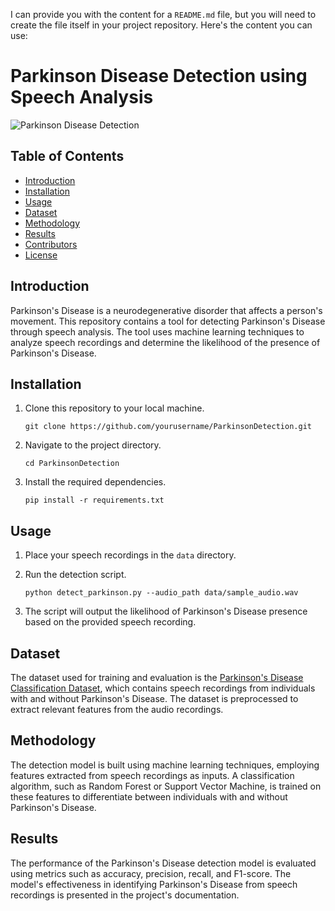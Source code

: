 I can provide you with the content for a `README.md` file, but you will need to create the file itself in your project repository. Here's the content you can use:
  
# Parkinson Disease Detection using Speech Analysis

![Parkinson Disease Detection](images/parkinson_detection.png)

## Table of Contents

- [Introduction](#introduction)
- [Installation](#installation)
- [Usage](#usage)
- [Dataset](#dataset)
- [Methodology](#methodology)
- [Results](#results)
- [Contributors](#contributors)
- [License](#license)

## Introduction

Parkinson's Disease is a neurodegenerative disorder that affects a person's movement. This repository contains a tool for detecting Parkinson's Disease through speech analysis. The tool uses machine learning techniques to analyze speech recordings and determine the likelihood of the presence of Parkinson's Disease.

## Installation

1. Clone this repository to your local machine.
   ```shell
   git clone https://github.com/yourusername/ParkinsonDetection.git
   ```

2. Navigate to the project directory.
   ```shell
   cd ParkinsonDetection
   ```

3. Install the required dependencies.
   ```shell
   pip install -r requirements.txt
   ```

## Usage

1. Place your speech recordings in the `data` directory.

2. Run the detection script.
   ```shell
   python detect_parkinson.py --audio_path data/sample_audio.wav
   ```

3. The script will output the likelihood of Parkinson's Disease presence based on the provided speech recording.

## Dataset

The dataset used for training and evaluation is the [Parkinson's Disease Classification Dataset](https://www.kaggle.com/nidaguler/parkinsons-data-set), which contains speech recordings from individuals with and without Parkinson's Disease. The dataset is preprocessed to extract relevant features from the audio recordings.

## Methodology

The detection model is built using machine learning techniques, employing features extracted from speech recordings as inputs. A classification algorithm, such as Random Forest or Support Vector Machine, is trained on these features to differentiate between individuals with and without Parkinson's Disease.

## Results

The performance of the Parkinson's Disease detection model is evaluated using metrics such as accuracy, precision, recall, and F1-score. The model's effectiveness in identifying Parkinson's Disease from speech recordings is presented in the project's documentation.

